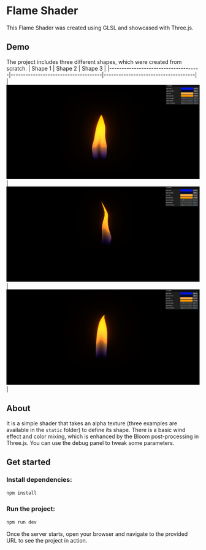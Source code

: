 # Flame Shader
This Flame Shader was created using GLSL and showcased with Three.js.

## Demo
The project includes three different shapes, which were created from scratch.
| Shape 1                             | Shape 2                             | Shape 3                             |
|-------------------------------------|-------------------------------------|-------------------------------------|
| ![Demo 1](static/demo/demo1.png)    | ![Demo 2](static/demo/demo2.png)    | ![Demo 3](static/demo/demo3.png)    |


## About
It is a simple shader that takes an alpha texture (three examples are available in the `static` folder) to define its shape. There is a basic wind effect and color mixing, which is enhanced by the Bloom post-processing in Three.js.
You can use the debug panel to tweak some parameters.

## Get started

### Install dependencies:
```bash
npm install
```

### Run the project:
```bash
npm run dev
```

Once the server starts, open your browser and navigate to the provided URL to see the project in action.

